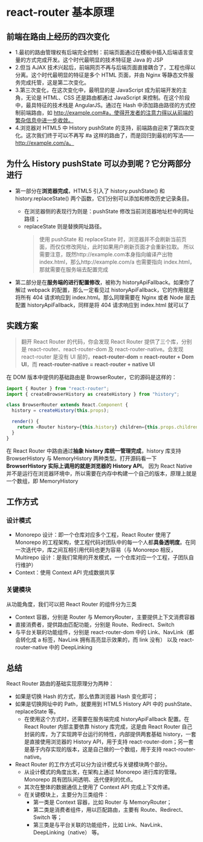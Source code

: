 # react-router 基本原理

## 前端在路由上经历的四次变化

-   1.最初的路由管理权有后端完全控制：前端页面通过在模板中插入后端语言变量的方式完成开发。这个时代最明显的技术特征是 Java 的 JSP
-   2.但当 AJAX 技术兴起后，前端网页不再与后端页面直接耦合了，工程也得以分离。这个时代最明显的特征是多个 HTML 页面，并由 Nginx 等静态文件服务完成托管，这是第二次变化。
-   3.第三次变化，在这次变化中，最明显的是 JavaScript 成为前端开发的主角，无论是 HTML、CSS 还是路由都通过 JavaScript 来控制。在这个阶段中，最具特征的技术栈是 AngularJS。通过在 Hash 中添加路由路径的方式控制前端路由，如 http://example.com#a，使得开发者的注意力得以从前端的繁杂信息中进一步收敛。
-   4.浏览器对 HTML5 中 History pushState 的支持，前端路由迎来了第四次变化。这次我们终于可以不再写 #a 这样的路由了，而是回归到最初的写法——http://example.com/a。

## 为什么 History pushState 可以办到呢？它分两部分进行

-   第一部分在**浏览器完成**，HTML5 引入了 history.pushState() 和 history.replaceState() 两个函数，它们分别可以添加和修改历史记录条目。

    -   在浏览器侧的表现行为则是：pushState 修改当前浏览器地址栏中的网址路径；
    -   replaceState 则是替换网址路径。
        > 使用 pushState 和 replaceState 时，浏览器并不会刷新当前页面，而仅仅修改网址，此时如果用户刷新页面才会重新拉取。 所以需要注意，既然http://example.com本身指向编译产出物 index.html，那么http://example.com/a 也需要指向 index.html，那就需要在服务端去配置完成

-   第二部分是在**服务端的进行配置修改**，被称为 historyApiFallback。如果你了解过 webpack 的配置，那么一定看见过 historyApiFallback，它的作用就是将所有 404 请求响应到 index.html。那么同理需要在 Nginx 或者 Node 层去配置 historyApiFallback，同样是将 404 请求响应到 index.html 就可以了

## 实践方案

> 翻开 React Router 的代码，你会发现 React Router 提供了三个库，分别是 react-router、react-router-dom 及 react-router-native。会发现 react-router 是没有 UI 层的，**react-router-dom = react-router + Dom UI**，而 **react-router-native = react-router + native UI**

在 DOM 版本中提供的基础路由是 BrowserRouter，它的源码是这样的：

```Javascript
import { Router } from "react-router";
import { createBrowserHistory as createHistory } from "history";

class BrowserRouter extends React.Component {
  history = createHistory(this.props);

  render() {
    return <Router history={this.history} children={this.props.children} />;
  }
}

```

在 React Router 中路由通过**抽象 history 库统一管理完成**，history 库支持 BrowserHistory 与 MemoryHistory 两种类型。打开源码看一下 **BrowserHistory 实际上调用的就是浏览器的 History API**。
因为 React Native 并不是运行在浏览器环境中，所以需要在内存中构建一个自己的版本，原理上就是一个数组，即 MemoryHistory

## 工作方式

### 设计模式

-   Monorepo 设计：即一个仓库对应多个工程，React Router 使用了 Monorepo 的工程架构，使工程代码对团队中的每一个人都**具备透明度**。在同一次迭代中，库之间互相引用代码也更为容易（与 Monorepo 相反，Multirepo 设计：是我们常用的开发模式，一个仓库对应一个工程，子团队自行维护）
-   Context：使用 Context API 完成数据共享

### 关键模块

从功能角度，我们可以把 React Router 的组件分为三类

-   Context 容器，分别是 Router 与 MemoryRouter，主要提供上下文消费容器
-   直接消费者，提供路由匹配功能，分别是 Route、Redirect、Switch
-   与平台关联的功能组件，分别是 react-router-dom 中的 Link、NavLink（都会转化成 a 标签，NavLink 拥有高亮显示效果的，而 link 没有） 以及 react-router-native 中的 DeepLinking

## 总结

React Router 路由的基础实现原理分为两种：

-   如果是切换 Hash 的方式，那么依靠浏览器 Hash 变化即可；
-   如果是切换网址中的 Path，就要用到 HTML5 History API 中的 pushState、replaceState 等。
    -   在使用这个方式时，还需要在服务端完成 historyApiFallback 配置。在 React Router 内部主要依靠 history 库完成，这是由 React Router 自己封装的库，为了实现跨平台运行的特性，内部提供两套基础 history，一套是直接使用浏览器的 History API，用于支持 react-router-dom；另一套是基于内存实现的版本，这是自己做的一个数组，用于支持 react-router-native。
-   React Router 的工作方式可以分为设计模式与关键模块两个部分。
    -   从设计模式的角度出发，在架构上通过 Monorepo 进行库的管理。Monorepo 具有团队间透明、迭代便利的优点。
    -   其次在整体的数据通信上使用了 Context API 完成上下文传递。
    -   在关键模块上，主要分为三类组件：
        -   第一类是 Context 容器，比如 Router 与 MemoryRouter；
        -   第二类是消费者组件，用以匹配路由，主要有 Route、Redirect、Switch 等；
        -   第三类是与平台关联的功能组件，比如 Link、NavLink、DeepLinking（native） 等。
